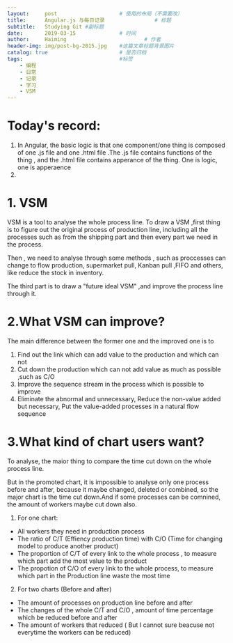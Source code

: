 ```yaml
---
layout:     post   				    # 使用的布局（不需要改）
title:      Angular.js 与每日记录				# 标题 
subtitle:   Studying Git #副标题
date:       2019-03-15 				# 时间
author:     Haiming 						# 作者
header-img: img/post-bg-2015.jpg 	#这篇文章标题背景图片
catalog: true 						# 是否归档
tags:								#标签
    - 编程
    - 日常
    - 记录
    - 学习
    - VSM
---
```


# Today's record:
1. In Angular, the basic logic is that one component/one thing is composed of one .js file and one .html file .The .js file contains functions of the thing , and the .html file contains apperance of the thing. One is logic, one is apperaence
2. 

# 1. VSM
VSM is a tool to analyse the whole process line. To draw a VSM ,first thing is to figure out the original process of production line, including all the processes such as from the shipping part and then every part we need in the process.

Then , we need to analyse through some methods , such as proccesses can change to flow production, supermarket pull, Kanban pull ,FIFO and others, like reduce the stock in inventory.

The third part is to draw a "future ideal VSM" ,and improve the process line through it.

# 2.What VSM can improve?
The main difference between the former one and the improved one is to 
1. Find out the link which can add value to the production and which can not
2. Cut down the production which can not add value as much as possible ,such as C/O 
3. Improve the sequence stream in the process which is possible to improve 
3. Eliminate the abnormal and unnecessary, Reduce the non-value added but necessary, Put the value-added processes in a natural flow sequence
# 3.What kind of chart users want?
To analyse, the maior thing to compare the time cut down on the whole process line. 

But in the promoted chart, it is impossible to analyse only one process before and after, because it maybe changed, deleted or combined, so the major chart is the time cut down.And if some processes can be comnined, the amount of workers maybe cut down also.

1. For one chart:
- All workers they need in production process
- The ratio of C/T (Effiency production time) with C/O (Time for changing model to produce another product)
- The proportion of C/T of every link to the whole process , to measure which part add the most value to the product
- The propotion of C/O of every link to the whole process, to measure which part in the Production line waste the most time 
2. For two charts (Before and after)
- The amount of processes on production line before and after
- The changes of the whole C/T and C/O , amount of time percentage which be reduced before and after
- The amount of workers that reduced ( But I cannot sure beacuse not everytime the workers can be reduced)